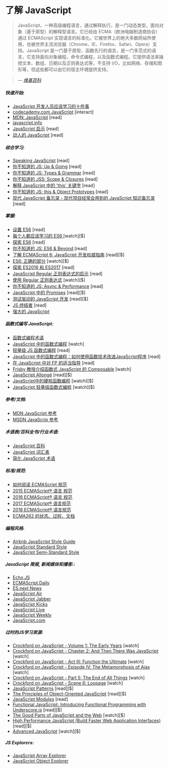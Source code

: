 # 了解 JavaScript

> JavaScript，一种高级编程语言，通过解释执行，是一门动态类型，面向对象（基于原型）的解释型语言。它已经由 ECMA（欧洲电脑制造商协会）通过 ECMAScript 实现语言的标准化。它被世界上的绝大多数网站所使用，也被世界主流浏览器（Chrome、IE、Firefox、Safari、Opera）支持。JavaScript 是一门基于原型、函数先行的语言，是一门多范式的语言，它支持面向对象编程，命令式编程，以及函数式编程。它提供语法来操控文本、数组、日期以及正则表达式等，不支持 I/O，比如网络、存储和图形等，但这些都可以由它的宿主环境提供支持。

><cite>&#8212; [维基百科](https://en.wikipedia.org/wiki/JavaScript)</cite>

##### 快速开始:

* [JavaScript 开发人员应该学习的十件事](https://benmccormick.org/2017/07/19/ten-things-javascript/)
* [codecademy.com JavaScript](https://www.codecademy.com/en/tracks/javascript) [interact]
* [MDN: JavaScript](https://developer.mozilla.org/en-US/docs/Learn/JavaScript) [read]
* [javascript.info](http://javascript.info/)
* [JavaScript 启示](http://www.javascriptenlightenment.com/) [read]
* [动人的 JavaScript](http://eloquentjavascript.net/) [read]

##### 综合学习:

* [Speaking JavaScript](http://speakingjs.com/es5/index.html) [read]
* [你不知道的 JS: Up & Going](https://github.com/getify/You-Dont-Know-JS/blob/master/up%20&%20going/README.md#you-dont-know-js-up--going) [read]
* [你不知道的 JS: Types & Grammar](https://github.com/getify/You-Dont-Know-JS/blob/master/types%20&%20grammar/README.md#you-dont-know-js-types--grammar) [read]
* [你不知道的 JSS: Scope & Closures](https://github.com/getify/You-Dont-Know-JS/blob/master/scope%20&%20closures/README.md#you-dont-know-js-scope--closures) [read]
* [解释 JavaScript 中的 'this' 关键字](http://rainsoft.io/gentle-explanation-of-this-in-javascript/) [read]
* [你不知道的 JS: this & Object Prototypes](https://github.com/getify/You-Dont-Know-JS/blob/master/this%20&%20object%20prototypes/README.md#you-dont-know-js-this--object-prototypes) [read]
* [现代 JavaScript 备忘录 - 现代项目经常会用到的 JavaScript 知识备忘录](https://github.com/mbeaudru/modern-js-cheatsheet) [read]

##### 掌握:

* [设置 ES6](https://leanpub.com/setting-up-es6) [read]
* [每个人都应该学习的 ES6 ](https://es6.io/) [watch][$]
* [探索 ES6](http://exploringjs.com/es6.html) [read]
* [你不知道的 JS: ES6 & Beyond](https://github.com/getify/You-Dont-Know-JS/blob/master/es6%20&%20beyond/README.md#you-dont-know-js-es6--beyond) [read]
* [了解 ECMAScript 6: JavaScript 开发权威指南](https://www.amazon.com/Understanding-ECMAScript-Definitive-JavaScript-Developers/dp/1593277571/ref=as_li_ss_tl?&_encoding=UTF8&tag=fronenddevejo-20&linkCode=ur2&linkId=1ca4f5f23b42aeadad0990ab3bf91ca7&camp=1789&creative=9325) [read][$]
* [ES6: 正确的部分](https://frontendmasters.com/courses/es6-right-parts/) [watch][$]
* [探索 ES2016 和 ES2017](http://exploringjs.com/es2016-es2017.html) [read]
* [JavaScript Regular 正则表达式的启示](http://codylindley.com/techpro/2013_05_14__javascript-regular-expression-/) [read]
* [使用 Regular 正则表达式](http://www.lynda.com/Regular-Expressions-tutorials/Using-Regular-Expressions/85870-2.html) [watch][$]
* [你不知道的 JS: Async & Performance](https://github.com/getify/You-Dont-Know-JS/blob/master/async%20&%20performance/README.md#you-dont-know-js-async--performance) [read]
* [JavaScript 中的 Promises](http://www.amazon.com/JavaScript-Promises-Daniel-Parker/dp/1449373216/ref=pd_sim_sbs_14_5) [read][$]
* [测试驱动的 JavaScript 开发](http://www.amazon.com/dp/0321683919/) [read][$]
* [JS 终结者](https://mythbusters.js.org/index.html) [read]
* [强大的 JavaScript](https://molily.de/robust-javascript/)

##### 函数式编写 JavaScript:

* [函数式编程术语](https://github.com/hemanth/functional-programming-jargon#functional-programming-jargon)
* [JavaScript 中的函数式编程](https://www.youtube.com/watch?v=BMUiFMZr7vk&list=PL0zVEGEvSaeEd9hlmCXrk5yUyqUag-n84) [watch]
* [轻量级 JS 函数式编程](https://github.com/getify/Functional-Light-JS) [read]
* [JavaScript 中的函数式编程：如何使用函数技术改进JavaScript程序](https://www.amazon.com/Functional-Programming-JavaScript-functional-techniques/dp/1617292826/ref=sr_1_1?&_encoding=UTF8&tag=fronenddevejo-20&linkCode=ur2&linkId=dcc6b0cb7de57fa841f1b178d2d54b9d&camp=1789&creative=9325) [read]
* [在 JavaScript 中对 FP 的适当指导](https://drboolean.gitbooks.io/mostly-adequate-guide/content/) [read]
* [Frisby 教授介绍函数式 JavaScript 的 Composable](https://egghead.io/courses/professor-frisby-introduces-composable-functional-javascript) [watch]
* [JavaScript Allongé](https://leanpub.com/javascriptallongesix) [read][$]
* [JavaScript中的硬核函数编程](https://frontendmasters.com/courses/functional-javascript/) [watch][$]
* [JavaScript 轻量级函数式编程](https://frontendmasters.com/courses/functional-js-lite/) [watch][$]

##### 参考/文档:

* [MDN JavaScript 参考](https://developer.mozilla.org/en-US/docs/Web/JavaScript/Reference)
* [MSDN JavaScrip 参考](https://msdn.microsoft.com/en-us/library/yek4tbz0.aspx)

##### 术语表/百科全书/行业术语:

* [JavaScript 百科](http://www.crockford.com/javascript/encyclopedia/)
* [JavaScript 词汇表](https://www.codecademy.com/articles/glossary-javascript)
* [简化 JavaScript 术语](http://jargon.js.org/)

##### 标准/规范:

* [如何阅读 ECMAScript 规范](https://timothygu.me/es-howto/)
* [2015 ECMAScript® 语言 规范](http://www.ecma-international.org/ecma-262/6.0/index.html)
* [2016 ECMAScript® 语言 规范](https://www.ecma-international.org/ecma-262/7.0/index.html)
* [2017 ECMAScript® 语言规范](http://www.ecma-international.org/ecma-262/8.0/index.html)
* [2018 ECMAScript® 语言规范](https://tc39.github.io/ecma262/)
* [ECMA262 的状态、过程、文档](https://github.com/tc39/ecma262)

##### 编程风格:

* [Airbnb JavaScript Style Guide](http://airbnb.io/javascript/)
* [JavaScript Standard Style](http://standardjs.com/rules.html)
* [JavaScript Semi-Standard Style](https://github.com/Flet/semistandard)

##### JavaScript 简报, 新闻媒体和播客::

* [Echo JS](http://www.echojs.com/)
* [ECMAScript Daily](https://ecmascript-daily.github.io/)
* [ES.next News](http://esnextnews.com/)
* [JavaScript Air](https://javascriptair.com/)
* [JavaScript Jabber](https://devchat.tv/js-jabber/)
* [JavaScript Kicks](http://javascriptkicks.com/)
* [JavaScript Live](https://jslive.com/)
* [JavaScript Weekly](http://javascriptweekly.com/)
* [JavaScript.com](https://www.javascript.com/news)

##### 过时的JS学习资源:

* [Crockford on JavaScript - Volume 1: The Early Years](https://www.youtube.com/watch?v=JxAXlJEmNMg) [watch]
* [Crockford on JavaScript - Chapter 2: And Then There Was JavaScript](https://www.youtube.com/watch?v=RO1Wnu-xKoY) [watch]
* [Crockford on JavaScript - Act III: Function the Ultimate](https://www.youtube.com/watch?v=ya4UHuXNygM) [watch]
* [Crockford on JavaScript - Episode IV: The Metamorphosis of Ajax](https://www.youtube.com/watch?v=Fv9qT9joc0M) [watch]
* [Crockford on JavaScript - Part 5: The End of All Things](https://www.youtube.com/watch?v=47Ceot8yqeI) [watch]
* [Crockford on JavaScript - Scene 6: Loopage](https://www.youtube.com/watch?v=QgwSUtYSUqA) [watch]
* [JavaScript Patterns](http://www.amazon.com/gp/product/0596806752/ref=as_li_tl?ie=UTF8&camp=1789&creative=390957&creativeASIN=0596806752&linkCode=as2&tag=fronenddevejo-20&linkId=K56OPQZNQNMPF6QI) [read][$]
* [The Principles of Object-Oriented JavaScript](http://www.amazon.com/gp/product/1593275404/ref=as_li_tl?ie=UTF8&camp=1789&creative=390957&creativeASIN=1593275404&linkCode=as2&tag=fronenddevejo-20&linkId=NQTZVDOIMJRGMAQM) [read][$]
* [JavaScript Modules](http://jsmodules.io/cjs.html) [read]
* [Functional JavaScript: Introducing Functional Programming with Underscore.js](http://www.amazon.com/gp/product/1449360726/ref=as_li_tl?ie=UTF8&camp=1789&creative=390957&creativeASIN=1449360726&linkCode=as2&tag=fronenddevejo-20&linkId=BDQC3FTEB3YXTYCK) [read][$]
* [The Good Parts of JavaScript and the Web](https://frontendmasters.com/courses/good-parts-javascript-web/) [watch][$]
* [High Performance JavaScript (Build Faster Web Application Interfaces)](http://www.amazon.com/Performance-JavaScript-Faster-Application-Interfaces/dp/059680279X/ref=sr_1_1) [read][$]
* [Advanced JavaScript](https://frontendmasters.com/courses/advanced-javascript/) [watch][$]

##### JS Explorers:

* [JavaScript Array Explorer](https://sdras.github.io/array-explorer/)
* [JavaScript Object Explorer](https://sdras.github.io/object-explorer/)


























